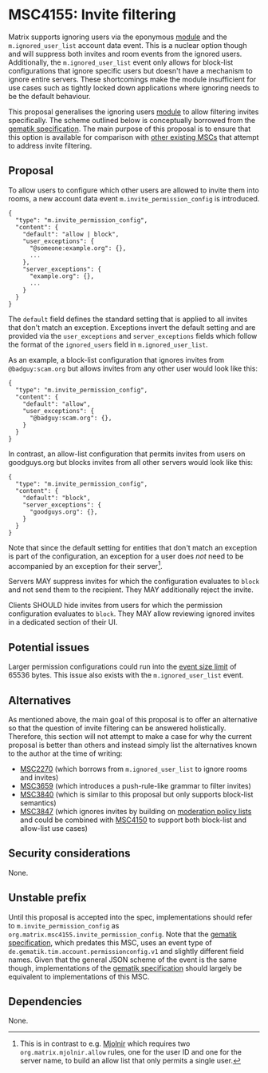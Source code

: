 # MSC4155: Invite filtering

Matrix supports ignoring users via the eponymous [module] and the `m.ignored_user_list` account data
event. This is a nuclear option though and will suppress both invites and room events from the ignored
users. Additionally, the `m.ignored_user_list` event only allows for block-list configurations that ignore
specific users but doesn't have a mechanism to ignore entire servers. These shortcomings make the module
insufficient for use cases such as tightly locked down applications where ignoring needs to be the default
behaviour.

This proposal generalises the ignoring users [module] to allow filtering invites specifically. The scheme
outlined below is conceptually borrowed from the [gematik specification]. The main purpose of this proposal
is to ensure that this option is available for comparison with [other existing MSCs] that attempt to address
invite filtering.


## Proposal

To allow users to configure which other users are allowed to invite them into rooms, a new account data
event `m.invite_permission_config` is introduced.

```json5
{
  "type": "m.invite_permission_config",
  "content": {
    "default": "allow | block",
    "user_exceptions": {
      "@someone:example.org": {},
      ...
    },
    "server_exceptions": {
      "example.org": {},
      ...
    }
  }
}
```

The `default` field defines the standard setting that is applied to all invites that don't match an
exception. Exceptions invert the default setting and are provided via the `user_exceptions` and
`server_exceptions` fields which follow the format of the `ignored_users` field in `m.ignored_user_list`.

As an example, a block-list configuration that ignores invites from `@badguy:scam.org` but allows invites
from any other user would look like this:

```json5
{
  "type": "m.invite_permission_config",
  "content": {
    "default": "allow",
    "user_exceptions": {
      "@badguy:scam.org": {},
    }
  }
}
```

In contrast, an allow-list configuration that permits invites from users on goodguys.org but blocks invites
from all other servers would look like this:

```json5
{
  "type": "m.invite_permission_config",
  "content": {
    "default": "block",
    "server_exceptions": {
      "goodguys.org": {},
    }
  }
}
```

Note that since the default setting for entities that don't match an exception is part of the configuration,
an exception for a user does _not_ need to be accompanied by an exception for their server[^1].

Servers MAY suppress invites for which the configuration evaluates to `block` and not send them to the recipient.
They MAY additionally reject the invite.

Clients SHOULD hide invites from users for which the permission configuration evaluates to `block`. They MAY
allow reviewing ignored invites in a dedicated section of their UI.


## Potential issues

Larger permission configurations could run into the [event size limit] of 65536 bytes. This issue also exists
with the `m.ignored_user_list` event.


## Alternatives

As mentioned above, the main goal of this proposal is to offer an alternative so that the question of invite
filtering can be answered holistically. Therefore, this section will not attempt to make a case for why the
current proposal is better than others and instead simply list the alternatives known to the author at the
time of writing:

- [MSC2270] (which borrows from `m.ignored_user_list` to ignore rooms and invites)
- [MSC3659] (which introduces a push-rule-like grammar to filter invites)
- [MSC3840] (which is similar to this proposal but only supports block-list semantics)
- [MSC3847] (which ignores invites by building on [moderation policy lists] and could be combined with
  [MSC4150] to support both block-list and allow-list use cases)


## Security considerations

None.


## Unstable prefix

Until this proposal is accepted into the spec, implementations should refer to `m.invite_permission_config`
as `org.matrix.msc4155.invite_permission_config`. Note that the [gematik specification], which predates
this MSC, uses an event type of `de.gematik.tim.account.permissionconfig.v1` and slightly different field
names. Given that the general JSON scheme of the event is the same though, implementations of the
[gematik specification] should largely be equivalent to implementations of this MSC.


## Dependencies

None.


[^1]: This is in contrast to e.g. [Mjolnir] which requires two `org.matrix.mjolnir.allow` rules, one for
      the user ID and one for the server name, to build an allow list that only permits a single user.

[event size limit]: https://spec.matrix.org/v1.10/client-server-api/#size-limits
[gematik specification]: https://github.com/gematik/api-ti-messenger/blob/9b9f21b87949e778de85dbbc19e25f53495871e2/src/schema/permissionConfig.json
[Mjolnir]: https://github.com/matrix-org/mjolnir
[MSC2270]: https://github.com/matrix-org/matrix-spec-proposals/pull/2270
[MSC3659]: https://github.com/matrix-org/matrix-spec-proposals/pull/3659
[MSC3840]: https://github.com/matrix-org/matrix-spec-proposals/pull/3840
[MSC3847]: https://github.com/matrix-org/matrix-spec-proposals/pull/3847
[MSC4150]: https://github.com/matrix-org/matrix-spec-proposals/pull/4150
[moderation policy lists]: https://spec.matrix.org/v1.10/client-server-api/#moderation-policy-lists
[module]: https://spec.matrix.org/v1.10/client-server-api/#ignoring-users
[other existing MSCs]: #alternatives
